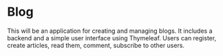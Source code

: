 # Blog
This will be an application for creating and managing blogs. It includes a backend and a simple user interface using Thymeleaf. Users can register, create articles, read them, comment, subscribe to other users.
